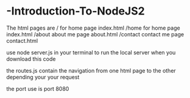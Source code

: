 # -Introduction-To-NodeJS2

The html pages are 
/             for home page     index.html
/home         for home page     index.html
/about        about me page     about.html
/contact      contact me page   contact.html

use node server.js in your terminal to run the local server when you download this code

the routes.js contain the navigation from one html page to the other depending your your request

the port use is port 8080 
